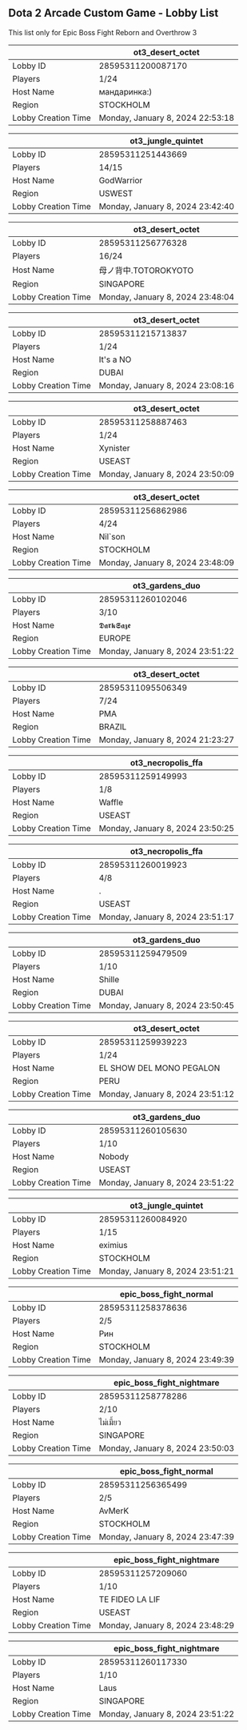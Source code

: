 ## Dota 2 Arcade Custom Game - Lobby List

This list only for Epic Boss Fight Reborn and Overthrow 3

|  | ot3_desert_octet |
| ------ | ------ |
| Lobby ID | 28595311200087170 |
| Players | 1/24 |
| Host Name | мандаринка:) |
| Region | STOCKHOLM |
| Lobby Creation Time | Monday, January 8, 2024 22:53:18 |


|  | ot3_jungle_quintet |
| ------ | ------ |
| Lobby ID | 28595311251443669 |
| Players | 14/15 |
| Host Name | GodWarrior |
| Region | USWEST |
| Lobby Creation Time | Monday, January 8, 2024 23:42:40 |


|  | ot3_desert_octet |
| ------ | ------ |
| Lobby ID | 28595311256776328 |
| Players | 16/24 |
| Host Name | 母ノ背中.TOTOROKYOTO |
| Region | SINGAPORE |
| Lobby Creation Time | Monday, January 8, 2024 23:48:04 |


|  | ot3_desert_octet |
| ------ | ------ |
| Lobby ID | 28595311215713837 |
| Players | 1/24 |
| Host Name | It's a NO |
| Region | DUBAI |
| Lobby Creation Time | Monday, January 8, 2024 23:08:16 |


|  | ot3_desert_octet |
| ------ | ------ |
| Lobby ID | 28595311258887463 |
| Players | 1/24 |
| Host Name | Xynister |
| Region | USEAST |
| Lobby Creation Time | Monday, January 8, 2024 23:50:09 |


|  | ot3_desert_octet |
| ------ | ------ |
| Lobby ID | 28595311256862986 |
| Players | 4/24 |
| Host Name | Nil`son |
| Region | STOCKHOLM |
| Lobby Creation Time | Monday, January 8, 2024 23:48:09 |


|  | ot3_gardens_duo |
| ------ | ------ |
| Lobby ID | 28595311260102046 |
| Players | 3/10 |
| Host Name | 𝕯𝖆𝖗𝖐𝕾𝖆𝖟𝖊 |
| Region | EUROPE |
| Lobby Creation Time | Monday, January 8, 2024 23:51:22 |


|  | ot3_desert_octet |
| ------ | ------ |
| Lobby ID | 28595311095506349 |
| Players | 7/24 |
| Host Name | PMA |
| Region | BRAZIL |
| Lobby Creation Time | Monday, January 8, 2024 21:23:27 |


|  | ot3_necropolis_ffa |
| ------ | ------ |
| Lobby ID | 28595311259149993 |
| Players | 1/8 |
| Host Name | Waffle |
| Region | USEAST |
| Lobby Creation Time | Monday, January 8, 2024 23:50:25 |


|  | ot3_necropolis_ffa |
| ------ | ------ |
| Lobby ID | 28595311260019923 |
| Players | 4/8 |
| Host Name | . |
| Region | USEAST |
| Lobby Creation Time | Monday, January 8, 2024 23:51:17 |


|  | ot3_gardens_duo |
| ------ | ------ |
| Lobby ID | 28595311259479509 |
| Players | 1/10 |
| Host Name | Shille |
| Region | DUBAI |
| Lobby Creation Time | Monday, January 8, 2024 23:50:45 |


|  | ot3_desert_octet |
| ------ | ------ |
| Lobby ID | 28595311259939223 |
| Players | 1/24 |
| Host Name | EL SHOW DEL MONO PEGALON |
| Region | PERU |
| Lobby Creation Time | Monday, January 8, 2024 23:51:12 |


|  | ot3_gardens_duo |
| ------ | ------ |
| Lobby ID | 28595311260105630 |
| Players | 1/10 |
| Host Name | Nobody |
| Region | USEAST |
| Lobby Creation Time | Monday, January 8, 2024 23:51:22 |


|  | ot3_jungle_quintet |
| ------ | ------ |
| Lobby ID | 28595311260084920 |
| Players | 1/15 |
| Host Name | eximius |
| Region | STOCKHOLM |
| Lobby Creation Time | Monday, January 8, 2024 23:51:21 |


|  | epic_boss_fight_normal |
| ------ | ------ |
| Lobby ID | 28595311258378636 |
| Players | 2/5 |
| Host Name | Рин |
| Region | STOCKHOLM |
| Lobby Creation Time | Monday, January 8, 2024 23:49:39 |


|  | epic_boss_fight_nightmare |
| ------ | ------ |
| Lobby ID | 28595311258778286 |
| Players | 2/10 |
| Host Name | ไม่เมี้ยว |
| Region | SINGAPORE |
| Lobby Creation Time | Monday, January 8, 2024 23:50:03 |


|  | epic_boss_fight_normal |
| ------ | ------ |
| Lobby ID | 28595311256365499 |
| Players | 2/5 |
| Host Name | AvMerK |
| Region | STOCKHOLM |
| Lobby Creation Time | Monday, January 8, 2024 23:47:39 |


|  | epic_boss_fight_nightmare |
| ------ | ------ |
| Lobby ID | 28595311257209060 |
| Players | 1/10 |
| Host Name | TE FIDEO LA LIF |
| Region | USEAST |
| Lobby Creation Time | Monday, January 8, 2024 23:48:29 |


|  | epic_boss_fight_nightmare |
| ------ | ------ |
| Lobby ID | 28595311260117330 |
| Players | 1/10 |
| Host Name | Laus |
| Region | SINGAPORE |
| Lobby Creation Time | Monday, January 8, 2024 23:51:22 |


